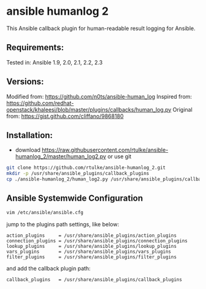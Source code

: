 # ansible humanlog 2

This Ansible callback plugin for human-readable result logging for Ansible.

Requirements:
-------------

Tested in: Ansible 1.9, 2.0, 2.1, 2.2, 2.3

Versions:
---------

Modified from: https://github.com/n0ts/ansible-human_log
Inspired from: https://github.com/redhat-openstack/khaleesi/blob/master/plugins/callbacks/human_log.py 
Original from: https://gist.github.com/cliffano/9868180


Installation:
-------------
* download https://raw.githubusercontent.com/rtulke/ansible-humanlog_2/master/human_log2.py or use git

```bash
git clone https://github.com/rtulke/ansible-humanlog_2.git
mkdir -p /usr/share/ansible_plugins/callback_plugins
cp ./ansible-humanlog_2/human_log2.py /usr/share/ansible_plugins/callback_plugins
```

Ansible Systemwide Configuration
--------------------------------

```bash
vim /etc/ansible/ansible.cfg
```

jump to the plugins path settings, like below:

```
action_plugins     = /usr/share/ansible_plugins/action_plugins
connection_plugins = /usr/share/ansible_plugins/connection_plugins
lookup_plugins     = /usr/share/ansible_plugins/lookup_plugins
vars_plugins       = /usr/share/ansible_plugins/vars_plugins
filter_plugins     = /usr/share/ansible_plugins/filter_plugins
```
and add the callback plugin path:

```
callback_plugins   = /usr/share/ansible_plugins/callback_plugins
```
